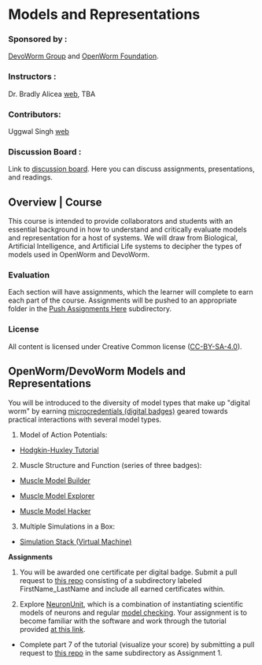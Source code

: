 # Models and Representations
### Sponsored by :  
[DevoWorm Group](https://devoworm.weebly.com/) and [OpenWorm Foundation](http://openworm.org/). 

### Instructors  :
Dr. Bradly Alicea [web](https://bradly-alicea.weebly.com/), TBA

### Contributors:
Uggwal Singh [web](https://github.com/ujjwalll)

### Discussion Board :
Link to [discussion board](https://eliademy.com/app/a/courses/bdb7b0a934/discussions). Here you can discuss assignments, presentations, and readings.

## Overview | Course
This course is intended to provide collaborators and students with an essential background in how to understand and critically evaluate models and representation for a host of systems. We will draw from Biological, Artificial Intelligence, and Artificial Life systems to decipher the types of models used in OpenWorm and DevoWorm. 

### Evaluation  
Each section will have assignments, which the learner will complete to earn each part of the course. Assignments will be pushed to an appropriate folder in the [Push Assignments Here](https://github.com/devoworm/OW-DW-Education/tree/master/Models%20and%20Representations/Push%20Assignments%20Here) subdirectory.

### License  
All content is licensed under Creative Common license ([CC-BY-SA-4.0](https://github.com/devoworm/Licensing-DRM/blob/master/CC-BY-SA-4.0%20License.md)). 

## OpenWorm/DevoWorm Models and Representations  

You will be introduced to the diversity of model types that make up "digital worm" by earning [microcredentials (digital badges)](https://en.wikipedia.org/wiki/Digital_badge) geared towards practical interactions with several model types.

1. Model of Action Potentials:  

* [Hodgkin-Huxley Tutorial](https://www.badgelist.com/OpenWorm/Hodgkin-Huxley-Tutorial-Graduate)

2. Muscle Structure and Function (series of three badges): 

* [Muscle Model Builder](https://www.badgelist.com/OpenWorm/Muscle-Model-Builder)

* [Muscle Model Explorer](https://www.badgelist.com/OpenWorm/Muscle-Model-Explorer)

* [Muscle Model Hacker](https://www.badgelist.com/OpenWorm/Muscle-Model-Hacker)

3. Multiple Simulations in a Box:

* [Simulation Stack (Virtual Machine)](https://www.badgelist.com/OpenWorm/OpenWorm-Docker-Apprentice)

**Assignments**
1) You will be awarded one certificate per digital badge. Submit a pull request to [this repo](https://github.com/devoworm/OW-DW-Education/tree/master/Models%20and%20Representations/Push%20Assignments%20Here) consisting of a subdirectory labeled FirstName_LastName and include all earned certificates within.

2) Explore [NeuronUnit](https://github.com/scidash/neuronunit/blob/dev/README.md), which is a combination of instantiating scientific models of neurons and regular [model checking](https://en.wikipedia.org/wiki/Model_checking). Your assignment is to become familiar with the software and work through the tutorial provided [at this link](https://github.com/scidash/neuronunit/blob/dev/README.md).  

* Complete part 7 of the tutorial (visualize your score) by submitting a pull request to [this repo](https://github.com/devoworm/OW-DW-Education/tree/master/Models%20and%20Representations/Push%20Assignments%20Here) in the same subdirectory as Assignment 1.
